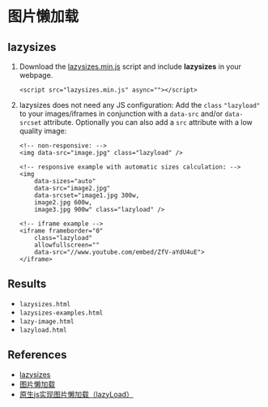 # 图片懒加载

## lazysizes
1. Download the [lazysizes.min.js](http://afarkas.github.io/lazysizes/lazysizes.min.js) script and include **lazysizes** in your webpage.
	```
	<script src="lazysizes.min.js" async=""></script>
	```
2. lazysizes does not need any JS configuration: Add the `class` `"lazyload"` to your images/iframes in conjunction with a `data-src` and/or `data-srcset` attribute. Optionally you can also add a `src` attribute with a low quality image:
	```
	<!-- non-responsive: -->
	<img data-src="image.jpg" class="lazyload" />
	```
	```
	<!-- responsive example with automatic sizes calculation: -->
	<img
		data-sizes="auto"
		data-src="image2.jpg"
		data-srcset="image1.jpg 300w,
		image2.jpg 600w,
		image3.jpg 900w" class="lazyload" />
	```
	```
	<!-- iframe example -->
	<iframe frameborder="0"
		class="lazyload"
		allowfullscreen=""
		data-src="//www.youtube.com/embed/ZfV-aYdU4uE">
	</iframe>
	```

## Results
- `lazysizes.html`
- `lazysizes-examples.html`
- `lazy-image.html`
- `lazyload.html`

## References
- [lazysizes](https://github.com/aFarkas/lazysizes)
- [图片懒加载](https://juejin.im/post/5bbc60e8f265da0af609cd04)
- [原生js实现图片懒加载（lazyLoad）](https://zhuanlan.zhihu.com/p/55311726)